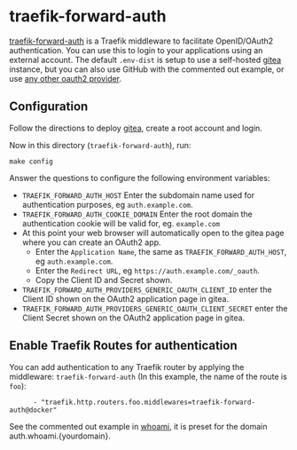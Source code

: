 # traefik-forward-auth

[traefik-forward-auth](https://github.com/thomseddon/traefik-forward-auth)
is a Traefik middleware to facilitate OpenID/OAuth2 authentication.
You can use this to login to your applications using an external
account. The default `.env-dist` is setup to use a self-hosted
[gitea](../gitea) instance, but you can also use GitHub with the
commented out example, or use [any other oauth2
provider](https://github.com/thomseddon/traefik-forward-auth/wiki/Provider-Setup).

## Configuration

Follow the directions to deploy [gitea](../gitea), create a root
account and login.

Now in this directory (`traefik-forward-auth`), run:

```
make config
```

Answer the questions to configure the following environment variables:

 * `TRAEFIK_FORWARD_AUTH_HOST` Enter the subdomain name used for
   authentication purposes, eg `auth.example.com`.
 * `TRAEFIK_FORWARD_AUTH_COOKIE_DOMAIN` Enter the root domain the
   authentication cookie will be valid for, eg. `example.com`
 * At this point your web browser will automatically open to the gitea
   page where you can create an OAuth2 app. 
   * Enter the `Application Name`, the same as
     `TRAEFIK_FORWARD_AUTH_HOST`, eg `auth.example.com`.
   * Enter the `Redirect URL`, eg `https://auth.example.com/_oauth`.
   * Copy the Client ID and Secret shown.
 * `TRAEFIK_FORWARD_AUTH_PROVIDERS_GENERIC_OAUTH_CLIENT_ID` enter the
   Client ID shown on the OAuth2 application page in gitea.
 * `TRAEFIK_FORWARD_AUTH_PROVIDERS_GENERIC_OAUTH_CLIENT_SECRET` enter
   the Client Secret shown on the OAuth2 application page in gitea.

## Enable Traefik Routes for authentication

You can add authentication to any Traefik router by applying the
middleware: `traefik-forward-auth` (In this example, the name of the
route is `foo`):

```
      - "traefik.http.routers.foo.middlewares=traefik-forward-auth@docker"
```

See the commented out example in
[whoami](../whoami/docker-compose.yaml), it is preset for the domain
auth.whoami.{yourdomain}.
